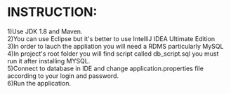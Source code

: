 # INSTRUCTION:
1)Use JDK 1.8 and Maven.<br>
2)You can use Eclipse but it's better to use IntelliJ IDEA Ultimate Edition<br>
3)In order to lauch the appliation you will need a RDMS particularly MySQL<br>
4)In project's root folder you will find script called db_script.sql you must run it after installing MYSQL.<br>
5)Connect to database in IDE and change application.properties file according to your login and password.<br>
6)Run the application.<br>